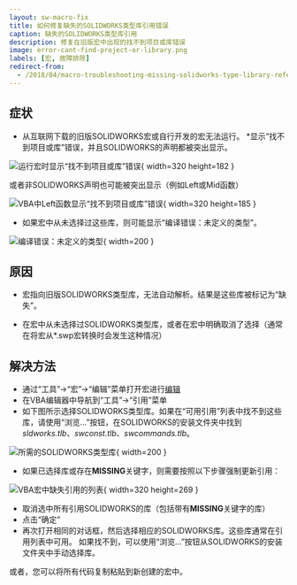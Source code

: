 ```yaml
---
layout: sw-macro-fix
title: 如何修复缺失的SOLIDWORKS类型库引用错误
caption: 缺失的SOLIDWORKS类型库引用
description: 修复在旧版宏中出现的找不到项目或库错误
image: error-cant-find-project-or-library.png
labels: [宏, 故障排除]
redirect-from:
  - /2018/04/macro-troubleshooting-missing-solidworks-type-library-references.html
---
```

## 症状

* 从互联网下载的旧版SOLIDWORKS宏或自行开发的宏无法运行。
*显示“找不到项目或库”错误，并且SOLIDWORKS的声明都被突出显示。

![运行宏时显示“找不到项目或库”错误](error-cant-find-project-or-library.png){ width=320 height=182 }

或者非SOLIDWORKS声明也可能被突出显示（例如Left或Mid函数）

![VBA中Left函数显示“找不到项目或库”错误](error-cant-find-project-or-library-left.png){ width=320 height=185 }

* 如果宏中从未选择过这些库，则可能显示“编译错误：未定义的类型”。

![编译错误：未定义的类型](compile-error-user-defined-type-not-defined.png){ width=200 }

## 原因

* 宏指向旧版SOLIDWORKS类型库，无法自动解析。结果是这些库被标记为“缺失”。

* 在宏中从未选择过SOLIDWORKS类型库，或者在宏中明确取消了选择（通常在将宏从*.swp宏转换时会发生这种情况）

## 解决方法

* 通过“工具”->“宏”->“编辑”菜单打开宏进行[编辑](https://help.solidworks.com/2017/english/solidworks/sldworks/t_edit_macro.htm)
* 在VBA编辑器中导航到“工具”->“引用”菜单
* 如下图所示选择SOLIDWORKS类型库。如果在“可用引用”列表中找不到这些库，请使用“浏览...”按钮，在SOLIDWORKS的安装文件夹中找到*sldworks.tlb*、*swconst.tlb*、*swcommands.tlb*。

![所需的SOLIDWORKS类型库](selected-sw-references.png){ width=200 }

* 如果已选择库或存在**MISSING**关键字，则需要按照以下步骤强制更新引用：

![VBA宏中缺失引用的列表](fix-update-vba-references.png){ width=320 height=269 }

* 取消选中所有引用SOLIDWORKS的库（包括带有**MISSING**关键字的库）
* 点击“确定”
* 再次打开相同的对话框，然后选择相应的SOLIDWORKS库。这些库通常在引用列表中可用。
如果找不到，可以使用“浏览...”按钮从SOLIDWORKS的安装文件夹中手动选择库。

或者，您可以将所有代码复制粘贴到新创建的宏中。
